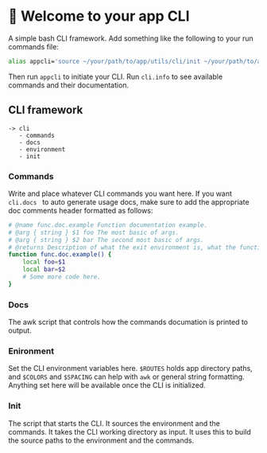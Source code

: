 # 👋 Welcome to your app CLI

A simple bash CLI framework. Add something like the following to your run commands file:

```bash
alias appcli='source ~/your/path/to/app/utils/cli/init ~/your/path/to/app/utils/cli'
```

 Then run `appcli` to initiate your CLI. Run `cli.info` to see available commands and their documentation.

 ## CLI framework

 ```
 -> cli
    - commands
    - docs
    - environment
    - init
 ```

### Commands

Write and place whatever CLI commands you want here. If you want `cli.docs ` to auto generate usage docs, make sure to add the appropriate doc comments header formatted as follows:

```bash
# @name func.doc.example Function documentation example.
# @arg { string } $1 foo The most basic of args.
# @arg { string } $2 bar The second most basic of args.
# @returns Description of what the exit environment is, what the function did.
function func.doc.example() {
    local foo=$1
    local bar=$2
    # Some more code here.
}
```

### Docs

The awk script that controls how the commands documation is printed to output.

### Enironment

Set the CLI environment variables here. `$ROUTES` holds app directory paths, and `$COLORS` and `$SPACING` can help with `awk` or general string formatting. Anything set here will be available once the CLI is initialized.

### Init

The script that starts the CLI. It sources the environment and the commands. It takes the CLI working directory as input. It uses this to build the source paths to the environment and the commands. 

